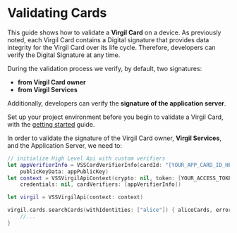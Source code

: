 # Validating Cards

This guide shows how to validate a **Virgil Card** on a device. As previously noted, each Virgil Card contains a Digital signature that provides data integrity for the Virgil Card over its life cycle. Therefore, developers can verify the Digital Signature at any time.

During the validation process we verify, by default, two signatures:
- **from Virgil Card owner**
- **from Virgil Services**

Additionally, developers can verify the **signature of the application server**.

Set up your project environment before you begin to validate a Virgil Card, with the [getting started](/documentation-swift/guides/configuration/client-configuration.md) guide.

In order to validate the signature of the Virgil Card owner, **Virgil Services**, and the Application Server, we need to:

```swift
// initialize High Level Api with custom verifiers
let appVerifierInfo = VSSCardVerifierInfo(cardId: "[YOUR_APP_CARD_ID_HERE]",
	publicKeyData: appPublicKey)
let context = VSSVirgilApiContext(crypto: nil, token: [YOUR_ACCESS_TOKEN_HERE],
	credentials: nil, cardVerifiers: [appVerifierInfo])

let virgil = VSSVirgilApi(context: context)

virgil.cards.searchCards(withIdentities: ["alice"]) { aliceCards, error in
	//...
}
```
